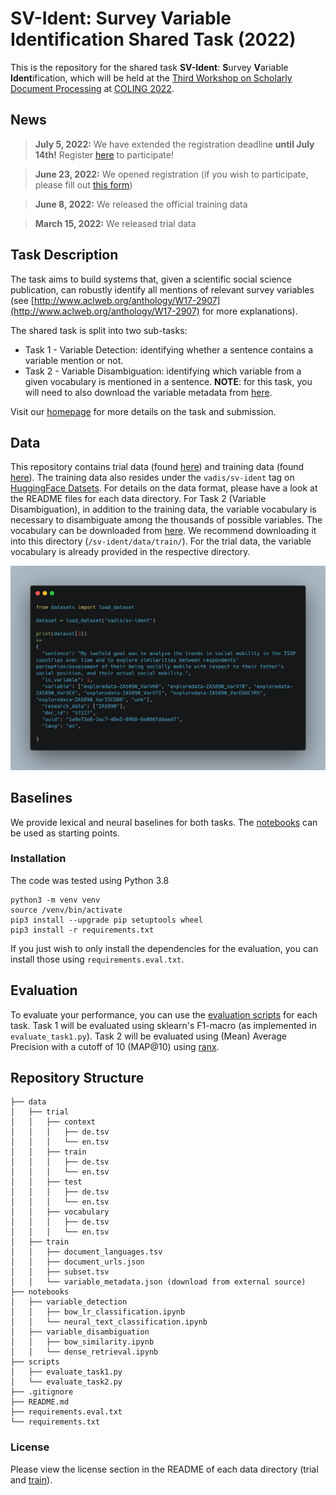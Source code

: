 # SV-Ident: Survey Variable Identification Shared Task (2022)

This is the repository for the shared task **SV-Ident**: **S**urvey **V**ariable **Ident**ification, which will be held at the [Third Workshop on Scholarly Document Processing](https://sdproc.org/2022/) at [COLING 2022](https://coling2022.org).

## News
> **July 5, 2022:**
> We have extended the registration deadline **until July 14th!** Register [here](https://forms.gle/qErcUKBc2mCednJ79) to participate!

> **June 23, 2022:**
> We opened registration (if you wish to participate, please fill out [this form](https://forms.gle/qErcUKBc2mCednJ79))

> **June 8, 2022:**
> We released the official training data

> **March 15, 2022:**
> We released trial data

## Task Description
The task aims to build systems that, given a scientific social science publication, can robustly identify all mentions of relevant survey variables (see [http://www.aclweb.org/anthology/W17-2907](http://www.aclweb.org/anthology/W17-2907) for more explanations). 

The shared task is split into two sub-tasks:

- Task 1 - Variable Detection: identifying whether a sentence contains a variable mention or not.
- Task 2 - Variable Disambiguation: identifying which variable from a given vocabulary is mentioned in a sentence. **NOTE**: for this task, you will need to also download the variable metadata from [here](https://bit.ly/3Nuvqdu).

Visit our [homepage](https://vadis-project.github.io/sv-ident-sdp2022/) for more details on the task and submission.

## Data
This repository contains trial data (found [here](https://github.com/vadis-project/sv-ident/tree/main/data/trial)) and training data (found [here](https://github.com/vadis-project/sv-ident/tree/main/data/train)). The training data also resides under the `vadis/sv-ident` tag on [HuggingFace Datsets](https://huggingface.co/datasets/vadis/sv-ident). For details on the data format, please have a look at the README files for each data directory. For Task 2 (Variable Disambiguation), in addition to the training data, the variable vocabulary is necessary to disambiguate among the thousands of possible variables. The vocabulary can be downloaded from [here](https://bit.ly/3Nuvqdu). We recommend downloading it into this directory (`/sv-ident/data/train/`). For the trial data, the variable vocabulary is already provided in the respective directory.

![Example for loading the training dataset using the Datasets library.](https://github.com/vadis-project/sv-ident/blob/main/data/train/figures/load_dataset.png)

## Baselines
We provide lexical and neural baselines for both tasks. The [notebooks](https://github.com/vadis-project/sv-ident/tree/main/notebooks) can be used as starting points.

### Installation
The code was tested using Python 3.8

```
python3 -m venv venv
source /venv/bin/activate
pip3 install --upgrade pip setuptools wheel
pip3 install -r requirements.txt
```

If you just wish to only install the dependencies for the evaluation, you can install those using `requirements.eval.txt`.

## Evaluation
To evaluate your performance, you can use the [evaluation scripts](https://github.com/vadis-project/sv-ident/tree/main/scripts) for each task. Task 1 will be evaluated using sklearn's F1-macro (as implemented in `evaluate_task1.py`). Task 2 will be evaluated using (Mean) Average Precision with a cutoff of 10 (MAP@10) using [ranx](https://amenra.github.io/ranx/metrics/#mean-average-precision).

## Repository Structure
```
├── data
│   ├── trial
│   │   ├── context
│   │   │   ├── de.tsv
│   │   │   └── en.tsv
│   │   ├── train
│   │   │   ├── de.tsv
│   │   │   └── en.tsv
│   │   ├── test
│   │   │   ├── de.tsv
│   │   │   └── en.tsv
│   │   ├── vocabulary
│   │   │   ├── de.tsv
│   │   │   └── en.tsv
│   ├── train
│   │   ├── document_languages.tsv
│   │   ├── document_urls.json
│   │   ├── subset.tsv
│   │   └── variable_metadata.json (download from external source)
├── notebooks
│   ├── variable_detection
│   │   ├── bow_lr_classification.ipynb
│   │   └── neural_text_classification.ipynb
│   ├── variable_disambiguation
│   │   ├── bow_similarity.ipynb
│   │   └── dense_retrieval.ipynb
├── scripts
│   ├── evaluate_task1.py
│   └── evaluate_task2.py
├── .gitignore
├── README.md
├── requirements.eval.txt
└── requirements.txt
```

### License
Please view the license section in the README of each data directory (trial and [train](https://github.com/vadis-project/sv-ident/tree/main/data/train#license)).
